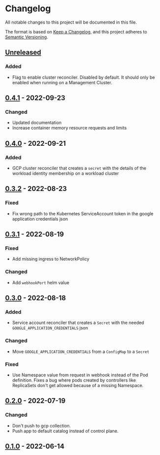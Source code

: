 # Changelog

All notable changes to this project will be documented in this file.

The format is based on [Keep a Changelog](https://keepachangelog.com/en/1.0.0/),
and this project adheres to [Semantic Versioning](https://semver.org/spec/v2.0.0.html).

## [Unreleased]

### Added

- Flag to enable cluster reconciler. Disabled by default. It should only be enabled when running on a Management Cluster.

## [0.4.1] - 2022-09-23

### Changed

- Updated documentation
- Increase container memory resource requests and limits

## [0.4.0] - 2022-09-21

### Added

- GCP cluster reconciler that creates a `secret` with the details of the workload identity membership on a workload cluster

## [0.3.2] - 2022-08-23

### Fixed 

- Fix wrong path to the Kubernetes ServiceAccount token in the google application credentials json

## [0.3.1] - 2022-08-19

### Fixed

- Add missing ingress to NetworkPolicy

### Changed

- Add `webhookPort` helm value

## [0.3.0] - 2022-08-18

### Added

- Service account reconciler that creates a `Secret` with the needed `GOOGLE_APPLICATION_CREDENTIALS` json

### Changed

- Move `GOOGLE_APPLICATION_CREDENTIALS` from a `ConfigMap` to a `Secret`

### Fixed
- Use Namespace value from request in webhook instead of the Pod definition. Fixes a bug where pods created by controllers like ReplicaSets don't get allowed because of a missing Namespace.

## [0.2.0] - 2022-07-19

### Changed

- Don't push to gcp collection.
- Push app to default catalog instead of control plane.

## [0.1.0] - 2022-06-14

[Unreleased]: https://github.com/giantswarm/workload-identity-operator-gcp/compare/v0.4.1...HEAD
[0.4.1]: https://github.com/giantswarm/workload-identity-operator-gcp/compare/v0.4.0...v0.4.1
[0.4.0]: https://github.com/giantswarm/workload-identity-operator-gcp/compare/v0.3.2...v0.4.0
[0.3.2]: https://github.com/giantswarm/workload-identity-operator-gcp/compare/v0.3.1...v0.3.2
[0.3.1]: https://github.com/giantswarm/workload-identity-operator-gcp/compare/v0.3.0...v0.3.1
[0.3.0]: https://github.com/giantswarm/workload-identity-operator-gcp/compare/v0.2.0...v0.3.0
[0.2.0]: https://github.com/giantswarm/workload-identity-operator-gcp/compare/v0.1.0...v0.2.0
[0.1.0]: https://github.com/giantswarm/workload-identity-operator-gcp/releases/tag/v0.1.0
